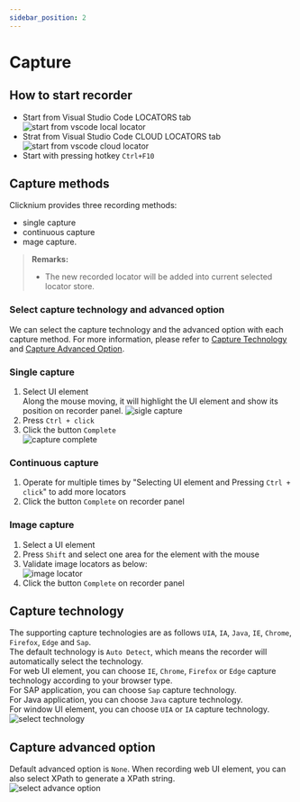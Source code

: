 ```yaml
---
sidebar_position: 2
---
```

# Capture

## How to start recorder
- Start from Visual Studio Code LOCATORS tab  
![start from vscode local locator](../../img/start_recorder_from_vscode.png)
- Strat from Visual Studio Code CLOUD LOCATORS tab  
![start from vscode cloud locator](../../img/start_recorder_from_cloud.png)
- Start with pressing hotkey `Ctrl+F10`  

## Capture methods

Clicknium provides three recording methods: 
- single capture
- continuous capture
- mage capture.

> **Remarks:**
>- The new recorded locator will be added into current selected locator store.

### Select capture technology and advanced option
We can select the capture technology and the advanced option with each capture method. For more information, please refer to [Capture Technology](#capture-technology) and [Capture Advanced Option](#capture-advanced-option).

### Single capture

1. Select UI element  
Along the mouse moving, it will highlight the UI element and show its position on recorder panel.
![sigle capture](../../img/recorder_single.png)
2. Press `Ctrl + click`
3. Click the button `Complete`  
![capture complete](../../img/recorder_complete.png)

### Continuous capture

1. Operate for multiple times by "Selecting UI element and Pressing `Ctrl + click`" to add more locators
2. Click the button `Complete` on recorder panel

### Image capture

1. Select a UI element  
2. Press `Shift` and select one area for the element with the mouse
3. Validate image locators as below:  
![image locator](../../img/record_image_locator.png)
4. Click the button `Complete` on recorder panel

## Capture technology

The supporting capture technologies are as follows `UIA`, `IA`, `Java`, `IE`, `Chrome`, `Firefox`, `Edge` and `Sap`.  
The default technology is `Auto Detect`, which means the recorder will automatically select the technology.  
For web UI element, you can choose `IE`, `Chrome`, `Firefox` or `Edge` capture technology according to your browser type.  
For SAP application, you can choose `Sap` capture technology.  
For Java application, you can choose `Java` capture technology.  
For window UI element, you can choose `UIA` or `IA` capture technology.  
![select technology](../../img/record_choose_tech.png) 

## Capture advanced option

Default advanced option is `None`. When recording web UI element, you can also select XPath to generate a XPath string.    
![select advance option](../../img/record_choose_advance.png)